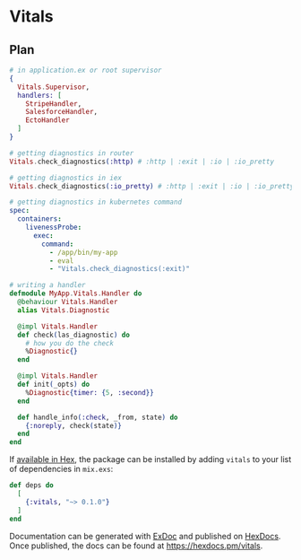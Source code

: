 # Vitals


## Plan

```elixir
# in application.ex or root supervisor
{
  Vitals.Supervisor,
  handlers: [
    StripeHandler,
    SalesforceHandler,
    EctoHandler
  ]
}

```

```elixir
# getting diagnostics in router
Vitals.check_diagnostics(:http) # :http | :exit | :io | :io_pretty

# getting diagnostics in iex
Vitals.check_diagnostics(:io_pretty) # :http | :exit | :io | :io_pretty
```


```yaml
# getting diagnostics in kubernetes command
spec:
  containers:
    livenessProbe:
      exec:
        command:
          - /app/bin/my-app
          - eval
          - "Vitals.check_diagnostics(:exit)"
```

```elixir
# writing a handler
defmodule MyApp.Vitals.Handler do
  @behaviour Vitals.Handler
  alias Vitals.Diagnostic

  @impl Vitals.Handler
  def check(las_diagnostic) do
    # how you do the check
    %Diagnostic{}
  end

  @impl Vitals.Handler
  def init(_opts) do
    %Diagnostic{timer: {5, :second}}
  end

  def handle_info(:check, _from, state) do
    {:noreply, check(state)}
  end
end
```


If [available in Hex](https://hex.pm/docs/publish), the package can be installed
by adding `vitals` to your list of dependencies in `mix.exs`:

```elixir
def deps do
  [
    {:vitals, "~> 0.1.0"}
  ]
end
```

Documentation can be generated with [ExDoc](https://github.com/elixir-lang/ex_doc)
and published on [HexDocs](https://hexdocs.pm). Once published, the docs can
be found at <https://hexdocs.pm/vitals>.

